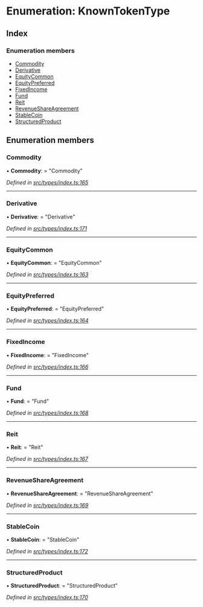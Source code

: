 # Enumeration: KnownTokenType

## Index

### Enumeration members

* [Commodity](knowntokentype.md#commodity)
* [Derivative](knowntokentype.md#derivative)
* [EquityCommon](knowntokentype.md#equitycommon)
* [EquityPreferred](knowntokentype.md#equitypreferred)
* [FixedIncome](knowntokentype.md#fixedincome)
* [Fund](knowntokentype.md#fund)
* [Reit](knowntokentype.md#reit)
* [RevenueShareAgreement](knowntokentype.md#revenueshareagreement)
* [StableCoin](knowntokentype.md#stablecoin)
* [StructuredProduct](knowntokentype.md#structuredproduct)

## Enumeration members

###  Commodity

• **Commodity**: = "Commodity"

*Defined in [src/types/index.ts:165](https://github.com/PolymathNetwork/polymesh-sdk/blob/2a4e4111/src/types/index.ts#L165)*

___

###  Derivative

• **Derivative**: = "Derivative"

*Defined in [src/types/index.ts:171](https://github.com/PolymathNetwork/polymesh-sdk/blob/2a4e4111/src/types/index.ts#L171)*

___

###  EquityCommon

• **EquityCommon**: = "EquityCommon"

*Defined in [src/types/index.ts:163](https://github.com/PolymathNetwork/polymesh-sdk/blob/2a4e4111/src/types/index.ts#L163)*

___

###  EquityPreferred

• **EquityPreferred**: = "EquityPreferred"

*Defined in [src/types/index.ts:164](https://github.com/PolymathNetwork/polymesh-sdk/blob/2a4e4111/src/types/index.ts#L164)*

___

###  FixedIncome

• **FixedIncome**: = "FixedIncome"

*Defined in [src/types/index.ts:166](https://github.com/PolymathNetwork/polymesh-sdk/blob/2a4e4111/src/types/index.ts#L166)*

___

###  Fund

• **Fund**: = "Fund"

*Defined in [src/types/index.ts:168](https://github.com/PolymathNetwork/polymesh-sdk/blob/2a4e4111/src/types/index.ts#L168)*

___

###  Reit

• **Reit**: = "Reit"

*Defined in [src/types/index.ts:167](https://github.com/PolymathNetwork/polymesh-sdk/blob/2a4e4111/src/types/index.ts#L167)*

___

###  RevenueShareAgreement

• **RevenueShareAgreement**: = "RevenueShareAgreement"

*Defined in [src/types/index.ts:169](https://github.com/PolymathNetwork/polymesh-sdk/blob/2a4e4111/src/types/index.ts#L169)*

___

###  StableCoin

• **StableCoin**: = "StableCoin"

*Defined in [src/types/index.ts:172](https://github.com/PolymathNetwork/polymesh-sdk/blob/2a4e4111/src/types/index.ts#L172)*

___

###  StructuredProduct

• **StructuredProduct**: = "StructuredProduct"

*Defined in [src/types/index.ts:170](https://github.com/PolymathNetwork/polymesh-sdk/blob/2a4e4111/src/types/index.ts#L170)*
